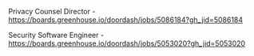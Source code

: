 Privacy Counsel Director - https://boards.greenhouse.io/doordash/jobs/5086184?gh_jid=5086184

Security Software Engineer - https://boards.greenhouse.io/doordash/jobs/5053020?gh_jid=5053020

